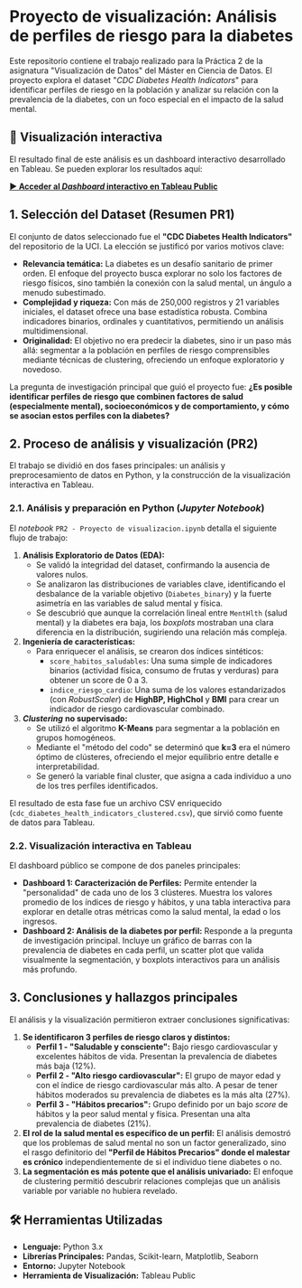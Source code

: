 # **Proyecto de visualización: Análisis de perfiles de riesgo para la diabetes**

Este repositorio contiene el trabajo realizado para la Práctica 2 de la asignatura "Visualización de Datos" del Máster en Ciencia de Datos. El proyecto explora el dataset "*CDC Diabetes Health Indicators*" para identificar perfiles de riesgo en la población y analizar su relación con la prevalencia de la diabetes, con un foco especial en el impacto de la salud mental.

## **🚀 Visualización interactiva**

El resultado final de este análisis es un dashboard interactivo desarrollado en Tableau. Se pueden explorar los resultados aquí:

[**▶️ Acceder al *Dashboard* interactivo en Tableau Public**](https://public.tableau.com/views/Perfilesderiesgoparaladiabetesfinal/Caracterizacindeperfiles?:language=es-ES&:sid&:redirect=auth&:display_count=n&:origin=viz_share_link)

## **1. Selección del Dataset (Resumen PR1)**

El conjunto de datos seleccionado fue el **"CDC Diabetes Health Indicators"** del repositorio de la UCI. La elección se justificó por varios motivos clave:

* **Relevancia temática:** La diabetes es un desafío sanitario de primer orden. El enfoque del proyecto busca explorar no solo los factores de riesgo físicos, sino también la conexión con la salud mental, un ángulo a menudo subestimado.  
* **Complejidad y riqueza:** Con más de 250,000 registros y 21 variables iniciales, el dataset ofrece una base estadística robusta. Combina indicadores binarios, ordinales y cuantitativos, permitiendo un análisis multidimensional.  
* **Originalidad:** El objetivo no era predecir la diabetes, sino ir un paso más allá: segmentar a la población en perfiles de riesgo comprensibles mediante técnicas de clustering, ofreciendo un enfoque exploratorio y novedoso.

La pregunta de investigación principal que guió el proyecto fue: **¿Es posible identificar perfiles de riesgo que combinen factores de salud (especialmente mental), socioeconómicos y de comportamiento, y cómo se asocian estos perfiles con la diabetes?**

## **2. Proceso de análisis y visualización (PR2)**

El trabajo se dividió en dos fases principales: un análisis y preprocesamiento de datos en Python, y la construcción de la visualización interactiva en Tableau.

### **2.1. Análisis y preparación en Python (*Jupyter Notebook*)**

El *notebook* `PR2 - Proyecto de visualizacion.ipynb` detalla el siguiente flujo de trabajo:

1. **Análisis Exploratorio de Datos (EDA):**  
   * Se validó la integridad del dataset, confirmando la ausencia de valores nulos.  
   * Se analizaron las distribuciones de variables clave, identificando el desbalance de la variable objetivo (`Diabetes_binary`) y la fuerte asimetría en las variables de salud mental y física.  
   * Se descubrió que aunque la correlación lineal entre `MentHlth` (salud mental) y la diabetes era baja, los *boxplots* mostraban una clara diferencia en la distribución, sugiriendo una relación más compleja.  
2. **Ingeniería de características:**  
   * Para enriquecer el análisis, se crearon dos índices sintéticos:  
     * `score_habitos_saludables`: Una suma simple de indicadores binarios (actividad física, consumo de frutas y verduras) para obtener un score de 0 a 3\.  
     * `indice_riesgo_cardio`: Una suma de los valores estandarizados (con *RobustScaler*) de **HighBP, HighChol** y **BMI** para crear un indicador de riesgo cardiovascular combinado.  
3. ***Clustering*** **no supervisado:**  
   * Se utilizó el algoritmo **K-Means** para segmentar a la población en grupos homogéneos.  
   * Mediante el "método del codo" se determinó que **k=3** era el número óptimo de clústeres, ofreciendo el mejor equilibrio entre detalle e interpretabilidad.  
   * Se generó la variable final cluster, que asigna a cada individuo a uno de los tres perfiles identificados.

El resultado de esta fase fue un archivo CSV enriquecido (`cdc_diabetes_health_indicators_clustered.csv`), que sirvió como fuente de datos para Tableau.

### **2.2. Visualización interactiva en Tableau**

El dashboard público se compone de dos paneles principales:

* **Dashboard 1: Caracterización de Perfiles:** Permite entender la "personalidad" de cada uno de los 3 clústeres. Muestra los valores promedio de los índices de riesgo y hábitos, y una tabla interactiva para explorar en detalle otras métricas como la salud mental, la edad o los ingresos.  
* **Dashboard 2: Análisis de la diabetes por perfil:** Responde a la pregunta de investigación principal. Incluye un gráfico de barras con la prevalencia de diabetes en cada perfil, un scatter plot que valida visualmente la segmentación, y boxplots interactivos para un análisis más profundo.

## **3. Conclusiones y hallazgos principales**

El análisis y la visualización permitieron extraer conclusiones significativas:

1. **Se identificaron 3 perfiles de riesgo claros y distintos:**  
   * **Perfil 1 - "Saludable y consciente":** Bajo riesgo cardiovascular y excelentes hábitos de vida. Presentan la prevalencia de diabetes más baja (12%).  
   * **Perfil 2 - "Alto riesgo cardiovascular":** El grupo de mayor edad y con el índice de riesgo cardiovascular más alto. A pesar de tener hábitos moderados su prevalencia de diabetes es la más alta (27%).  
   * **Perfil 3 - "Hábitos precarios":** Grupo definido por un bajo *score* de hábitos y la peor salud mental y física. Presentan una alta prevalencia de diabetes (21%).  
2. **El rol de la salud mental es específico de un perfil:** El análisis demostró que los problemas de salud mental no son un factor generalizado, sino el rasgo definitorio del **"Perfil de Hábitos Precarios" donde el malestar es crónico** independientemente de si el individuo tiene diabetes o no.  
3. **La segmentación es más potente que el análisis univariado:** El enfoque de clustering permitió descubrir relaciones complejas que un análisis variable por variable no hubiera revelado.

## **🛠️ Herramientas Utilizadas**

* **Lenguaje:** Python 3.x  
* **Librerías Principales:** Pandas, Scikit-learn, Matplotlib, Seaborn  
* **Entorno:** Jupyter Notebook  
* **Herramienta de Visualización:** Tableau Public
